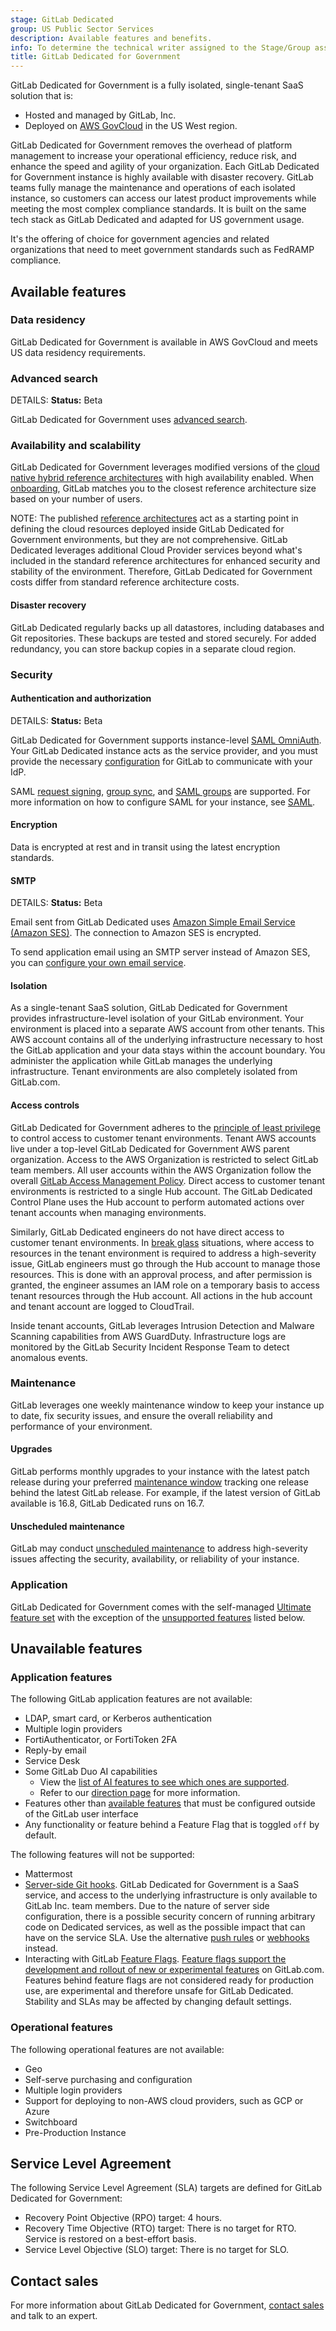 ```yaml
---
stage: GitLab Dedicated
group: US Public Sector Services
description: Available features and benefits.
info: To determine the technical writer assigned to the Stage/Group associated with this page, see https://handbook.gitlab.com/handbook/product/ux/technical-writing/#assignments
title: GitLab Dedicated for Government
---
```


GitLab Dedicated for Government is a fully isolated, single-tenant SaaS solution that is:

- Hosted and managed by GitLab, Inc.
- Deployed on [AWS GovCloud](https://docs.aws.amazon.com/govcloud-us/latest/UserGuide/whatis.html) in the US West region.

GitLab Dedicated for Government removes the overhead of platform management to increase your operational efficiency, reduce risk, and enhance the speed and agility of your organization. Each GitLab Dedicated for Government instance is highly available with disaster recovery. GitLab teams fully manage the maintenance and operations of each isolated instance, so customers can access our latest product improvements while meeting the most complex compliance standards. It is built on the same tech stack as GitLab Dedicated and adapted for US government usage.

It's the offering of choice for government agencies and related organizations that need to meet government standards such as FedRAMP compliance.

## Available features

### Data residency

GitLab Dedicated for Government is available in AWS GovCloud and meets US data residency requirements.

### Advanced search

DETAILS:
**Status:** Beta

GitLab Dedicated for Government uses [advanced search](../../user/search/advanced_search.md).

### Availability and scalability

GitLab Dedicated for Government leverages modified versions of the [cloud native hybrid reference architectures](../../administration/reference_architectures/index.md#cloud-native-hybrid) with high availability enabled. When [onboarding](../../administration/dedicated/create_instance.md#step-2-create-your-gitlab-dedicated-instance), GitLab matches you to the closest reference architecture size based on your number of users.

NOTE:
The published [reference architectures](../../administration/reference_architectures/index.md) act as a starting point in defining the cloud resources deployed inside GitLab Dedicated for Government environments, but they are not comprehensive. GitLab Dedicated leverages additional Cloud Provider services beyond what's included in the standard reference architectures for enhanced security and stability of the environment. Therefore, GitLab Dedicated for Government costs differ from standard reference architecture costs.

#### Disaster recovery

GitLab Dedicated regularly backs up all datastores, including databases and Git repositories. These backups are tested and stored securely. For added redundancy, you can store backup copies in a separate cloud region.

### Security

#### Authentication and authorization

DETAILS:
**Status:** Beta

GitLab Dedicated for Government supports instance-level [SAML OmniAuth](../../integration/saml.md). Your GitLab Dedicated instance acts as the service provider, and you must provide the necessary [configuration](../../integration/saml.md#configure-saml-support-in-gitlab) for GitLab to communicate with your IdP.

SAML [request signing](../../integration/saml.md#sign-saml-authentication-requests-optional), [group sync](../../user/group/saml_sso/group_sync.md#configure-saml-group-sync), and [SAML groups](../../integration/saml.md#configure-users-based-on-saml-group-membership) are supported. For more information on how to configure SAML for your instance, see [SAML](../../administration/dedicated/configure_instance/saml.md).

#### Encryption

Data is encrypted at rest and in transit using the latest encryption standards.

#### SMTP

DETAILS:
**Status:** Beta

Email sent from GitLab Dedicated uses [Amazon Simple Email Service (Amazon SES)](https://aws.amazon.com/ses/). The connection to Amazon SES is encrypted.

To send application email using an SMTP server instead of Amazon SES, you can [configure your own email service](../../administration/dedicated/configure_instance/users_notifications.md#smtp-email-service).

#### Isolation

As a single-tenant SaaS solution, GitLab Dedicated for Government provides infrastructure-level isolation of your GitLab environment. Your environment is placed into a separate AWS account from other tenants. This AWS account contains all of the underlying infrastructure necessary to host the GitLab application and your data stays within the account boundary. You administer the application while GitLab manages the underlying infrastructure. Tenant environments are also completely isolated from GitLab.com.

#### Access controls

GitLab Dedicated for Government adheres to the
[principle of least privilege](https://handbook.gitlab.com/handbook/security/access-management-policy/#principle-of-least-privilege)
to control access to customer tenant environments. Tenant AWS accounts live under
a top-level GitLab Dedicated for Government AWS parent organization. Access to the AWS Organization
is restricted to select GitLab team members. All user accounts within the AWS Organization
follow the overall [GitLab Access Management Policy](https://handbook.gitlab.com/handbook/security/access-management-policy/).
Direct access to customer tenant environments is restricted to a single Hub account.
The GitLab Dedicated Control Plane uses the Hub account to perform automated actions
over tenant accounts when managing environments.

Similarly, GitLab Dedicated engineers do not have direct access to customer tenant environments.
In [break glass](https://gitlab.com/gitlab-com/gl-infra/gitlab-dedicated/team/-/blob/main/engineering/breaking_glass.md)
situations, where access to resources in the tenant environment is required to
address a high-severity issue, GitLab engineers must go through the Hub account
to manage those resources. This is done with an approval process, and after permission
is granted, the engineer assumes an IAM role on a temporary basis to access
tenant resources through the Hub account. All actions in the hub account and
tenant account are logged to CloudTrail.

Inside tenant accounts, GitLab leverages Intrusion Detection and Malware Scanning capabilities from AWS GuardDuty. Infrastructure logs are monitored by the GitLab Security Incident Response Team to detect anomalous events.

### Maintenance

GitLab leverages one weekly maintenance window to keep your instance up to date, fix security issues, and ensure the overall reliability and performance of your environment.

#### Upgrades

GitLab performs monthly upgrades to your instance with the latest patch release during your preferred [maintenance window](../../administration/dedicated/maintenance.md#maintenance-windows) tracking one release behind the latest GitLab release. For example, if the latest version of GitLab available is 16.8, GitLab Dedicated runs on 16.7.

#### Unscheduled maintenance

GitLab may conduct [unscheduled maintenance](../../administration/dedicated/maintenance.md#emergency-maintenance) to address high-severity issues affecting the security, availability, or reliability of your instance.

### Application

GitLab Dedicated for Government comes with the self-managed [Ultimate feature set](https://about.gitlab.com/pricing/feature-comparison/) with the exception of the [unsupported features](#unavailable-features) listed below.

## Unavailable features

### Application features

The following GitLab application features are not available:

- LDAP, smart card, or Kerberos authentication
- Multiple login providers
- FortiAuthenticator, or FortiToken 2FA
- Reply-by email
- Service Desk
- Some GitLab Duo AI capabilities
  - View the [list of AI features to see which ones are supported](../../user/ai_features.md).
  - Refer to our [direction page](https://about.gitlab.com/direction/saas-platforms/dedicated/#supporting-ai-features-on-gitlab-dedicated) for more information.
- Features other than [available features](#available-features) that must be configured outside of the GitLab user interface
- Any functionality or feature behind a Feature Flag that is toggled `off` by default.

The following features will not be supported:

- Mattermost
- [Server-side Git hooks](../../administration/server_hooks.md).
  GitLab Dedicated for Government is a SaaS service, and access to the underlying infrastructure is only available to GitLab Inc. team members. Due to the nature of server side configuration, there is a possible security concern of running arbitrary code on Dedicated services, as well as the possible impact that can have on the service SLA. Use the alternative [push rules](../../user/project/repository/push_rules.md) or [webhooks](../../user/project/integrations/webhooks.md) instead.
- Interacting with GitLab [Feature Flags](../../administration/feature_flags.md). [Feature flags support the development and rollout of new or experimental features](https://handbook.gitlab.com/handbook/product-development-flow/feature-flag-lifecycle/#when-to-use-feature-flags) on GitLab.com. Features behind feature flags are not considered ready for production use, are experimental and therefore unsafe for GitLab Dedicated. Stability and SLAs may be affected by changing default settings.

### Operational features

The following operational features are not available:

- Geo
- Self-serve purchasing and configuration
- Multiple login providers
- Support for deploying to non-AWS cloud providers, such as GCP or Azure
- Switchboard
- Pre-Production Instance

## Service Level Agreement

The following Service Level Agreement (SLA) targets are defined for GitLab Dedicated for Government:

- Recovery Point Objective (RPO) target: 4 hours.
- Recovery Time Objective (RTO) target: There is no target for RTO. Service is restored on a best-effort basis.
- Service Level Objective (SLO) target: There is no target for SLO.

## Contact sales

For more information about GitLab Dedicated for Government, [contact sales](https://about.gitlab.com/dedicated/) and talk to an expert.
